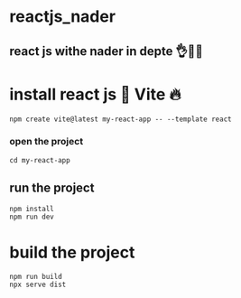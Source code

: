 # reactjs_nader

## react js withe nader in depte 👌🚀💥

# install react js 🚀 Vite 🔥

```
npm create vite@latest my-react-app -- --template react
```

### open the project

```
cd my-react-app
```

## run the project

```
npm install
npm run dev
```

# build the project

```
npm run build
npx serve dist
```
